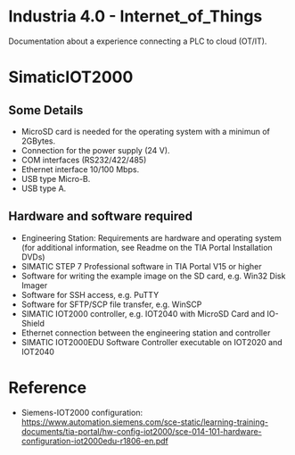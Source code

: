 # Industria 4.0 - Internet_of_Things
Documentation about a experience connecting a PLC to cloud (OT/IT).

# SimaticIOT2000

## Some Details

- MicroSD card is needed for the operating system with a minimun of 2GBytes.
- Connection for the power supply (24 V).
- COM interfaces (RS232/422/485)
- Ethernet interface 10/100 Mbps.
- USB type Micro-B.
- USB type A.

## Hardware and software required

* Engineering Station: Requirements are hardware and operating system (for additional information, see Readme on the TIA Portal Installation DVDs)
* SIMATIC STEP 7 Professional software in TIA Portal V15 or higher
* Software for writing the example image on the SD card, e.g. Win32 Disk Imager
* Software for SSH access, e.g. PuTTY
* Software for SFTP/SCP file transfer, e.g. WinSCP
* SIMATIC IOT2000 controller, e.g. IOT2040 with MicroSD Card and IO-Shield
* Ethernet connection between the engineering station and controller
* SIMATIC IOT2000EDU Software Controller executable on IOT2020 and IOT2040


# Reference

- Siemens-IOT2000 configuration: https://www.automation.siemens.com/sce-static/learning-training-documents/tia-portal/hw-config-iot2000/sce-014-101-hardware-configuration-iot2000edu-r1806-en.pdf
